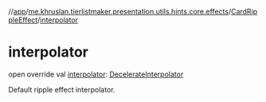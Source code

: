 //[app](../../../index.md)/[me.khruslan.tierlistmaker.presentation.utils.hints.core.effects](../index.md)/[CardRippleEffect](index.md)/[interpolator](interpolator.md)

# interpolator

open override val [interpolator](interpolator.md): [DecelerateInterpolator](https://developer.android.com/reference/kotlin/android/view/animation/DecelerateInterpolator.html)

Default ripple effect interpolator.

